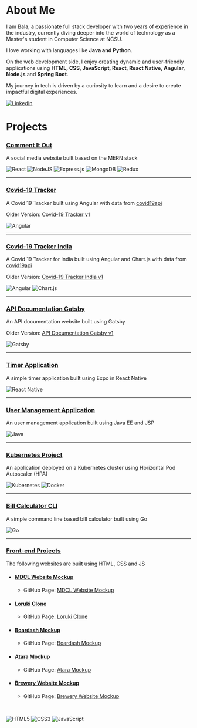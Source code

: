 # About Me

I am Bala, a passionate full stack developer with two years of experience in the industry, currently diving deeper into the world of technology as a Master's student in Computer Science at NCSU.

I love working with languages like **Java and Python**.

On the web development side, I enjoy creating dynamic and user-friendly applications using **HTML, CSS, JavaScript, React, React Native, Angular, Node.js** and **Spring Boot**. 

My journey in tech is driven by a curiosity to learn and a desire to create impactful digital experiences.

[![LinkedIn](https://img.shields.io/badge/linkedin-%230077B5.svg?style=for-the-badge&logo=linkedin&logoColor=white)](https://www.linkedin.com/in/bala-logesh/)

# Projects

### **[Comment It Out](https://github.com/Bala-Logesh/comment_it_out)**

A social media website built based on the MERN stack

![React](https://img.shields.io/badge/react-%2320232a.svg?style=for-the-badge&logo=react&logoColor=%2361DAFB)
![NodeJS](https://img.shields.io/badge/node.js-6DA55F?style=for-the-badge&logo=node.js&logoColor=white)
![Express.js](https://img.shields.io/badge/express.js-%23404d59.svg?style=for-the-badge&logo=express&logoColor=%2361DAFB)
![MongoDB](https://img.shields.io/badge/MongoDB-%234ea94b.svg?style=for-the-badge&logo=mongodb&logoColor=white)
![Redux](https://img.shields.io/badge/redux-%23593d88.svg?style=for-the-badge&logo=redux&logoColor=white)

<hr>

### **[Covid-19 Tracker](https://github.com/Bala-Logesh/Covid19-Tracker)**

A Covid 19 Tracker built using Angular with data from [covid19api](https://covid19api.com/)

Older Version: [Covid-19 Tracker v1](https://github.com/Bala-Logesh/Covid19-Tracker-v1)

![Angular](https://img.shields.io/badge/angular-%23DD0031.svg?style=for-the-badge&logo=angular&logoColor=white)

<hr>

### **[Covid-19 Tracker India](https://github.com/Bala-Logesh/Covid19-Tracker-India)**

A Covid 19 Tracker for India built using Angular and Chart.js with data from [covid19api](https://covid19api.com/)

Older Version: [Covid-19 Tracker India v1](https://github.com/Bala-Logesh/Covid19-Tracker-India-v1)

![Angular](https://img.shields.io/badge/angular-%23DD0031.svg?style=for-the-badge&logo=angular&logoColor=white)
![Chart.js](https://img.shields.io/badge/chart.js-F5788D.svg?style=for-the-badge&logo=chart.js&logoColor=white)

<hr>

### **[API Documentation Gatsby](https://github.com/Bala-Logesh/API-Documentation-Gatsby)**

An API documentation website built using Gatsby

Older Version: [API Documentation Gatsby v1](https://github.com/Bala-Logesh/API-Documentation-Gatsby-v1)

![Gatsby](https://img.shields.io/badge/Gatsby-%23663399.svg?style=for-the-badge&logo=gatsby&logoColor=white)

<hr>

### **[Timer Application](https://github.com/Bala-Logesh/Timer-App)**

A simple timer application built using Expo in React Native

![React Native](https://img.shields.io/badge/react_native-%2320232a.svg?style=for-the-badge&logo=react&logoColor=%2361DAFB)

<hr>

### **[User Management Application](https://github.com/Bala-Logesh/User_Management_System/tree/master)**

An user management application built using Java EE and JSP

![Java](https://img.shields.io/badge/java-%23ED8B00.svg?style=for-the-badge&logo=openjdk&logoColor=white)

<hr>

### **[Kubernetes Project](https://github.com/Bala-Logesh/CSC547-K8S-HPA)**

An application deployed on a Kubernetes cluster using Horizontal Pod Autoscaler (HPA)

![Kubernetes](https://img.shields.io/badge/kubernetes-%23326ce5.svg?style=for-the-badge&logo=kubernetes&logoColor=white)
![Docker](https://img.shields.io/badge/docker-%230db7ed.svg?style=for-the-badge&logo=docker&logoColor=white)

<hr>

### **[Bill Calculator CLI](https://github.com/Bala-Logesh/Bill-Calculator-Go)**

A simple command line based bill calculator built using Go

![Go](https://img.shields.io/badge/go-%2300ADD8.svg?style=for-the-badge&logo=go&logoColor=white)

<hr>

### **[Front-end Projects]()**

The following websites are built using HTML, CSS and JS

- #### [MDCL Website Mockup](https://github.com/Bala-Logesh/MDCL-Website-Mockup)

    - GitHub Page: [MDCL Website Mockup](https://bala-logesh.github.io/MDCL-Website-Mockup/)

- #### [Loruki Clone](https://github.com/Bala-Logesh/loruki-website)

    - GitHub Page: [Loruki Clone](https://bala-logesh.github.io/loruki-website/)

- #### [Boardash Mockup](https://github.com/Bala-Logesh/Boardash)

    - GitHub Page: [Boardash Mockup](https://bala-logesh.github.io/Boardash/)

- #### [Atara Mockup](https://github.com/Bala-Logesh/Atara-mockup)

    - GitHub Page: [Atara Mockup](https://bala-logesh.github.io/Atara-mockup/)

- #### [Brewery Website Mockup](https://github.com/Bala-Logesh/brewery_website)

    - GitHub Page: [Brewery Website Mockup](https://bala-logesh.github.io/brewery_website/)

<br>

![HTML5](https://img.shields.io/badge/html5-%23E34F26.svg?style=for-the-badge&logo=html5&logoColor=white)
![CSS3](https://img.shields.io/badge/css3-%231572B6.svg?style=for-the-badge&logo=css3&logoColor=white)
![JavaScript](https://img.shields.io/badge/javascript-%23323330.svg?style=for-the-badge&logo=javascript&logoColor=%23F7DF1E)